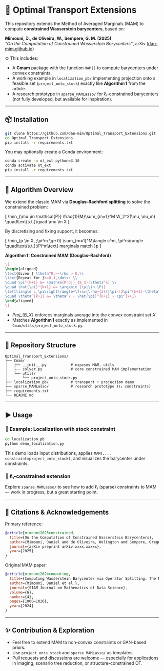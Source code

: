 
# 🧭 Optimal Transport Extensions

This repository extends the Method of Averaged Marginals (MAM) to compute **constrained Wasserstein barycenters**, based on:

**Mimouni, D., de Oliveira, W., Sempere, G. M. (2025)**  
*"On the Computation of Constrained Wasserstein Barycenters"*, arXiv ([dan-mim.github.io](https://dan-mim.github.io/files/constrained_Wasserstein.pdf))

⚙️ This includes:
- A **Cmam** package with the function `MAM()` to compute barycenters under convex constraints.
- A working example in `localization_pb/` implementing projection onto a feasible set (`project_onto_stock`) exactly like **Algorithm 1** from the article.
- A research prototype in `sparse_MAMLasso/` for ℓ₁-constrained barycenters (not fully developed, but available for inspiration).

---

## 📦 Installation

```bash
git clone https://github.com/dan-mim/Optimal_Transport_Extensions.git
cd Optimal_Transport_Extensions
pip install -r requirements.txt
```

You may optionally create a Conda environment:

```bash
conda create -n ot_ext python=3.10
conda activate ot_ext
pip install -r requirements.txt
```

---

## 🧠 Algorithm Overview

We extend the classic MAM via **Douglas–Rachford splitting** to solve the constrained problem:

\[
\min_{\mu \in \mathcal{P}} \frac{1}{M}\sum_{m=1}^M W_2^2(\mu, \nu_m)
\quad\text{s.t.}\quad \mu \in X
\]

By discretizing and fixing support, it becomes:

\[
\min_{p \in X, \;\pi^m \ge 0} \sum_{m=1}^M\langle c^m, \pi^m\rangle
\quad\text{s.t.}\;\Pi^m\text{ marginals match }p
\]

**Algorithm 1: Constrained MAM (Douglas–Rachford)**  
```latex
\[
\begin{aligned}
\text{Given } \theta^0,~~\rho > 0.\\
\text{Repeat for }k=0,1,\dots: \\
\quad \pi^{k+1} &= \mathrm{Proj}_{B_X}(\theta^k) \\
\quad \hat{\pi}^{k+1} &= \arg\min_{\pi\in \Pi}
\left\langle c,\pi\right\rangle+\frac{\rho}{2}\|\pi-(2\pi^{k+1}-\theta^{k})\|^2 \\
\quad \theta^{k+1} &= \theta^k + \hat{\pi}^{k+1} - \pi^{k+1}
\end{aligned}
\]
```

- *Proj\_{B\_X}* enforces marginals average into the convex constraint set *X*.
- Matches **Algorithm 1** exactly as implemented in `Cmam/utils/project_onto_stock.py`.

---

## 📁 Repository Structure

```
Optimal_Transport_Extensions/
├── Cmam/
│   ├── __init__.py           # exposes MAM, utils
│   ├── solver.py             # core constrained MAM implementation
│   └── utils/
│       └── project_onto_stock.py
├── localization_pb/          # transport + projection demo
├── sparse_MAMLasso/          # research prototype (ℓ₁ constraints)
├── requirements.txt
└── README.md
```

---

## ▶️ Usage

### 🔹 Example: Localization with stock constraint

```bash
cd localization_pb
python demo_localization.py
```

This demo loads input distributions, applies `MAM(..., constraint=project_onto_stock)`, and visualizes the barycenter under constraints.

### 🔹 ℓ₁-constrained extension

Explore `sparse_MAMLasso/` to see how to add ℓ₁ (sparse) constraints to MAM — work in progress, but a great starting point.

---

## 📘 Citations & Acknowledgements

Primary reference:

```bibtex
@article{mimouni2025constrained,
  title={On the Computation of Constrained Wasserstein Barycenters},
  author={Mimouni, Daniel and de Oliveira, Welington and Sempere, Gregorio M.},
  journal={arXiv preprint arXiv:xxxx.xxxxx},
  year={2025}
}
```

Original MAM paper:

```bibtex
@article{mimouni2024computing,
  title={Computing Wasserstein Barycenter via Operator Splitting: The Method of Averaged Marginals},
  author={Mimouni, Daniel et al.},
  journal={SIAM Journal on Mathematics of Data Science},
  volume={6},
  number={4},
  pages={1000–1026},
  year={2024}
}
```

---

## ✨ Contribution & Exploration

- Feel free to extend MAM to non-convex constraints or GAN-based priors.
- Use `project_onto_stock` and `sparse_MAMLasso/` as templates.
- Pull requests and discussions are welcome — especially for applications in imaging, scenario tree reduction, or structure-constrained OT.
